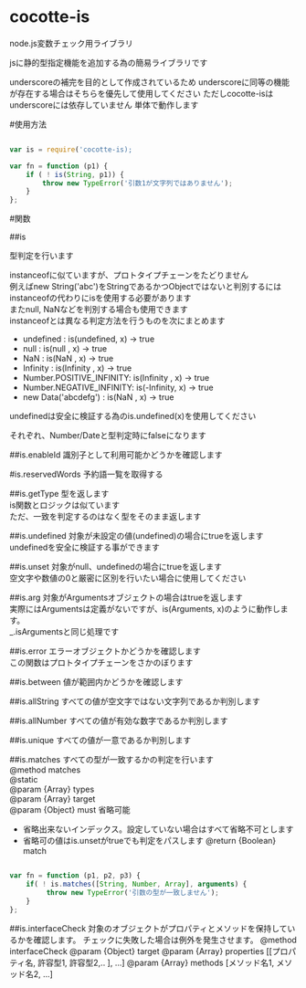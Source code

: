 cocotte-is
======

node.js変数チェック用ライブラリ

jsに静的型指定機能を追加する為の簡易ライブラリです

underscoreの補完を目的として作成されているため
underscoreに同等の機能が存在する場合はそちらを優先して使用してください
ただしcocotte-isはunderscoreには依存していません
単体で動作します

#使用方法

```js:example.js

var is = require('cocotte-is);

var fn = function (p1) {
    if ( ! is(String, p1)) {
        throw new TypeError('引数1が文字列ではありません');
    }
};

```

#関数

##is

型判定を行います  

instanceofに似ていますが、プロトタイプチェーンをたどりません  
例えばnew String('abc')をStringであるかつObjectではないと判別するには  
instanceofの代わりにisを使用する必要があります  
またnull, NaNなどを判別する場合も使用できます  
instanceofとは異なる判定方法を行うものを次にまとめます  

 + undefined               : is(undefined, x) -> true
 + null                    : is(null     , x) -> true
 + NaN                     : is(NaN      , x) -> true
 + Infinity                : is(Infinity , x) -> true
 + Number.POSITIVE_INFINITY: is(Infinity , x) -> true
 + Number.NEGATIVE_INFINITY: is(-Infinity, x) -> true
 + new Data('abcdefg')     : is(NaN      , x) -> true

undefinedは安全に検証する為のis.undefined(x)を使用してください

それぞれ、Number/Dateと型判定時にfalseになります

##is.enableId 
識別子として利用可能かどうかを確認します

#is.reservedWords
予約語一覧を取得する

##is.getType
型を返します  
is関数とロジックは似ています  
ただ、一致を判定するのはなく型をそのまま返します  

##is.undefined
対象が未設定の値(undefined)の場合にtrueを返します  
undefinedを安全に検証する事ができます

##is.unset
対象がnull、undefinedの場合にtrueを返します  
空文字や数値の0と厳密に区別を行いたい場合に使用してください  

##is.arg
対象がArgumentsオブジェクトの場合はtrueを返します  
実際にはArgumentsは定義がないですが、is(Arguments, x)のように動作します。  
_.isArgumentsと同じ処理です  

##is.error
エラーオブジェクトかどうかを確認します  
この関数はプロトタイプチェーンをさかのぼります  

##is.between
値が範囲内かどうかを確認します

##is.allString
すべての値が空文字ではない文字列であるか判別します

##is.allNumber
すべての値が有効な数字であるか判別します

##is.unique
すべての値が一意であるか判別します

##is.matches
すべての型が一致するかの判定を行います  
  @method matches  
  @static  
  @param  {Array}   types  
  @param  {Array}   target  
  @param  {Object}  must  省略可能  
  * 省略出来ないインデックス。設定していない場合はすべて省略不可とします
  * 省略可の値はis.unsetがtrueでも判定をパスします
  @return {Boolean} match


```js:example.js

var fn = function (p1, p2, p3) {
    if( ! is.matches([String, Number, Array], arguments) {
         throw new TypeError('引数の型が一致しません');
    }
};

```

##is.interfaceCheck
対象のオブジェクトがプロパティとメソッドを保持しているかを確認します。
チェックに失敗した場合は例外を発生させます。
  @method interfaceCheck
  @param  {Object}  target
  @param  {Array}   properties
                       [[プロパティ名, 許容型1, 許容型2,.. ], ...]
  @param  {Array}   methods
                       [メソッド名1, メソッド名2, ...]



